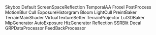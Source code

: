 Skybox
Default
ScreenSpaceReflection
TemporalAA
Froxel
PostProcess
MotionBlur
Cull
ExposureHistorgram
Bloom
LightCull
PreintBaker
TerrainMainShader
VirtualTextureSetter
TerrainProjector
Lut3DBaker
MipGenerator
AutoExposure
HizGenerator
Reflection
SSRBlit
Decal
GRPDataProcessor
FeedBackProcessor